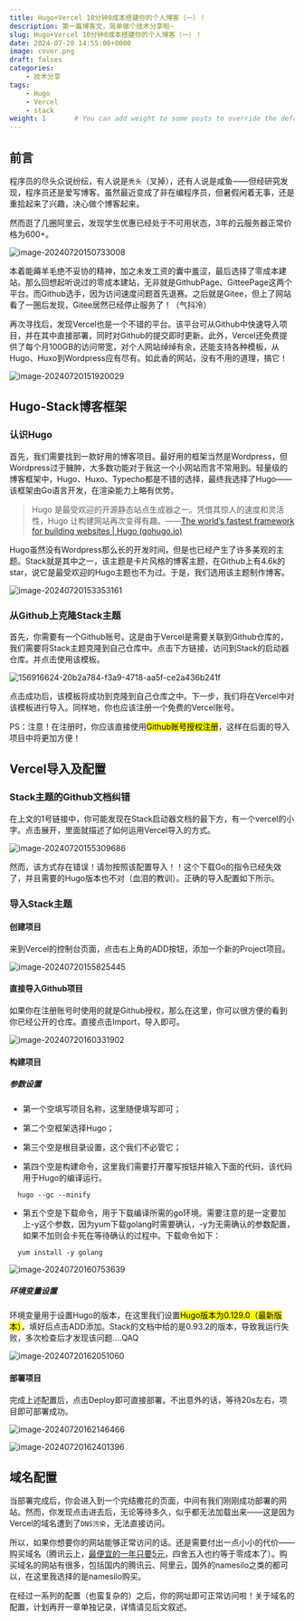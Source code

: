 ```yaml
---
title: Hugo+Vercel 10分钟0成本搭建你的个人博客（一）！
description: 第一篇博客文，简单做个技术分享啦~
slug: Hugo+Vercel 10分钟0成本搭建你的个人博客（一）！
date: 2024-07-20 14:55:00+0000
image: cover.png
draft: falses
categories:
    - 技术分享
tags:
    - Hugo
	- Vercel
	- stack
weight: 1       # You can add weight to some posts to override the default sorting (date descending)  
---
```


## 前言

程序员的尽头众说纷纭，有人说是`秃头`（叉掉），还有人说是咸鱼——但经研究发现，程序员还是爱写博客。虽然最近变成了非在编程序员，但暑假闲着无事，还是重拾起来了兴趣，决心做个博客起来。

然而逛了几圈阿里云，发现学生优惠已经处于不可用状态，3年的云服务器正常价格为600+。

![image-20240720150733008](image-20240720150733008.png)

本着能薅羊毛绝不妥协的精神，加之未发工资的囊中羞涩，最后选择了零成本建站。那么回想起听说过的零成本建站，无非就是GithubPage、GitteePage这两个平台。而Github选手，因为访问速度问题首先退赛。之后就是Gitee，但上了网站看了一圈后发现，Gitee居然已经停止服务了！（气抖冷）

再次寻找后，发现Vercel也是一个不错的平台。该平台可从Github中快速导入项目，并在其中直接部署，同时对Github的提交即时更新。此外，Vercel还免费提供了每个月100GB的访问带宽，对个人网站绰绰有余，还能支持各种模板，从Hugo、Huxo到Wordpress应有尽有。如此香的网站，没有不用的道理，搞它！

![image-20240720151920029](image-20240720151920029.png)

## Hugo-Stack博客框架

### 认识Hugo

首先，我们需要找到一款好用的博客项目。最好用的框架当然是Wordpress，但Wordpress过于臃肿，大多数功能对于我这一个小网站而言不常用到。轻量级的博客框架中，Hugo、Huxo、Typecho都是不错的选择，最终我选择了Hugo——该框架由Go语言开发，在渲染能力上略有优势。

> Hugo 是最受欢迎的开源静态站点生成器之一。凭借其惊人的速度和灵活性，Hugo 让构建网站再次变得有趣。——[The world’s fastest framework for building websites | Hugo (gohugo.io)](https://gohugo.io/)

Hugo虽然没有Wordpress那么长的开发时间，但是也已经产生了许多美观的主题。Stack就是其中之一，该主题是卡片风格的博客主题，在Github上有4.6k的star，说它是最受欢迎的Hugo主题也不为过。于是，我们选用该主题制作博客。

![image-20240720153353161](image-20240720153353161.png)

### 从Github上克隆Stack主题

首先，你需要有一个Github账号。这是由于Vercel是需要关联到Github仓库的，我们需要将Stack主题克隆到自己仓库中。点击下方链接，访问到Stack的启动器仓库。并点击使用该模板。

![156916624-20b2a784-f3a9-4718-aa5f-ce2a436b241f](156916624-20b2a784-f3a9-4718-aa5f-ce2a436b241f.png)

[1]: https://github.com/CaiJimmy/hugo-theme-stack-starter	"Stack主题启动器"

点击成功后，该模板将成功到克隆到自己仓库之中。下一步，我们将在Vercel中对该模板进行导入。同样地，你也应该注册一个免费的Vercel账号。

PS：注意！在注册时，你应该直接使用<mark>Github账号授权注册</mark>，这样在后面的导入项目中将更加方便！

## Vercel导入及配置

### Stack主题的Github文档纠错

在上文的1号链接中，你可能发现在Stack启动器文档的最下方，有一个vercel的小字。点击展开，里面就描述了如何运用Vercel导入的方式。

![image-20240720155309686](image-20240720155309686.png)

然而，该方式存在错误！请勿按照该配置导入！！这个下载Go的指令已经失效了，并且需要的Hugo版本也不对（血泪的教训）。正确的导入配置如下所示。

### 导入Stack主题

#### 创建项目

来到Vercel的控制台页面，点击右上角的ADD按钮，添加一个新的Project项目。

![image-20240720155825445](image-20240720155825445.png)

#### 直接导入Github项目

如果你在注册账号时使用的就是Github授权，那么在这里，你可以很方便的看到你已经公开的仓库。直接点击Import，导入即可。

![image-20240720160331902](image-20240720160331902.png)

#### 构建项目

##### 参数设置

- 第一个空填写项目名称，这里随便填写即可；

- 第二个空框架选择Hugo；

- 第三个空是根目录设置，这个我们不必管它；

- 第四个空是构建命令，这里我们需要打开覆写按钮并输入下面的代码，该代码用于Hugo的编译运行。

```
  hugo --gc --minify 
```

- 第五个空是下载命令，用于下载编译所需的go环境。需要注意的是一定要加上-y这个参数，因为yum下载golang时需要确认，-y为无需确认的参数配置，如果不加则会卡死在等待确认的过程中。下载命令如下：

```
  yum install -y golang
```

![image-20240720160753639](image-20240720160753639.png)

##### 环境变量设置

环境变量用于设置Hugo的版本，在这里我们设置<mark>Hugo版本为0.129.0（最新版本）</mark>，填好后点击ADD添加。Stack的文档中给的是0.93.2的版本，导致我运行失败，多次检查后才发现该问题....QAQ

![image-20240720162051060](image-20240720162051060.png)

#### 部署项目

完成上述配置后，点击Deploy即可直接部署。不出意外的话，等待20s左右，项目即可部署成功。

![image-20240720162146466](image-20240720162146466.png)

![image-20240720162401396](image-20240720162401396.png)

## 域名配置

当部署完成后，你会进入到一个完结撒花的页面，中间有我们刚刚成功部署的网站。然而，你发现点击进去后，无论等待多久，似乎都无法加载出来——这是因为Vercel的域名遭到了`DNS污染`，无法直接访问。

所以，如果你想要你的网站能够正常访问的话。还是需要付出一点小小的代价——购买域名（腾讯云上，<u>最便宜的一年只要5元</u>，四舍五入也约等于零成本了）。购买域名的网站有很多，包括国内的腾讯云、阿里云，国外的namesilo之类的都可以，在这里我选择的是namesilo购买。

[2]: https://www.namesilo.com/	"namesilo域名购买网站"

在经过一系列的配置（也蛮复杂的）之后，你的网址即可正常访问啦！关于域名的配置，计划再开一章单独记录，详情请见后文叙述。
